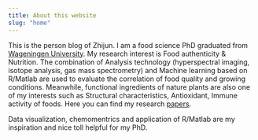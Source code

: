 ```yaml
---
title: About this website
slug: "home"
---
```


This is the person blog of Zhijun. I am a food science PhD graduated from [Wageningen University](https://www.wur.nl). My research interest is Food authenticity & Nutrition. The combination of Analysis technology (hyperspectral imaging, isotope analysis, gas mass spectrometry) and Machine learning based on R/Matlab are used to evaluate the correlation of food quality and growing conditions. Meanwhile, functional ingredients of nature plants are also one of my interests such as Structural characteristics, Antioxidant, Immune activity of foods. Here you can find my research [papers](https://www.researchgate.net/profile/Zhijun-Wang-18). 

Data visualization, chemomentrics and application of R/Matlab are my inspiration and nice toll helpful for my PhD.
